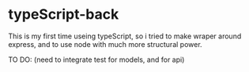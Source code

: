 # typeScript-back

This is my first time useing typeScript, so i tried to make wraper around express, and to use node with much more structural power.

TO DO:
(need to integrate test for models, and for api)